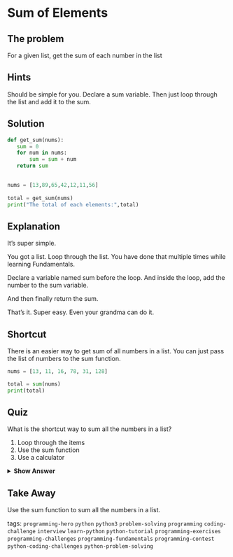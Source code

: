 
# Sum of Elements

## The problem
For a given list, get the sum of each number in the list

## Hints
Should be simple for you. Declare a sum variable. Then just loop through the list and add it to the sum. 

## Solution
```python
def get_sum(nums):
   sum = 0
   for num in nums:
       sum = sum + num
   return sum
 

nums = [13,89,65,42,12,11,56]
 
total = get_sum(nums)
print("The total of each elements:",total)
```


## Explanation
It’s super simple. 

You got a list. Loop through the list. You have done that multiple times while learning Fundamentals. 

Declare a variable named sum before the loop. And inside the loop, add the number to the sum variable. 

And then finally return the sum.

That’s it. 
Super easy. Even your grandma can do it.

## Shortcut
There is an easier way to get sum of all numbers in a list. You can just pass the list of numbers to the sum function.

```python
nums = [13, 11, 16, 78, 31, 128]

total = sum(nums)
print(total)
```

## Quiz
What is the shortcut way to sum all the numbers in a list?

1. Loop through the items
2. Use the sum function
3. Use a calculator

<details>
 <summary><b>Show Answer</b></summary>
   <p>The answer is : 2</p>
 </details>

## Take Away
Use the sum function to sum all the numbers in a list.





tags:  `programming-hero`  `python`  `python3`  `problem-solving`  `programming`  `coding-challenge`  `interview`  `learn-python`  `python-tutorial`  `programming-exercises`  `programming-challenges`  `programming-fundamentals`  `programming-contest`  `python-coding-challenges`  `python-problem-solving` 